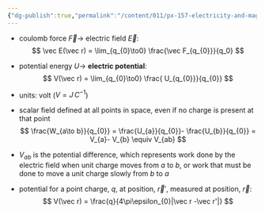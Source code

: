 ```yaml
---
{"dg-publish":true,"permalink":"/content/011/px-157-electricity-and-magnetism/px-157-b-electric-fields/ii-potentials/px-157-b7c-electric-potential/","noteIcon":"1","created":"2025-08-27T13:14:00.323+01:00","updated":"2024-11-26T20:08:25.000+00:00"}
---
```


- coulomb force $\vec F \to$ electric field $\vec E$:
$$
\vec E(\vec r) = \lim_{q_{0}\to0} \frac{\vec F_{q_{0}}}{q_0}
$$
- potential energy $U \to$ **electric potential**:
$$
V(\vec r) = \lim_{q_{0}\to0} \frac{ U_{q_{0}}}{q_{0}}
$$
- units: volt ($V = J\,C^{-1}$)

- scalar field defined at all points in space, even if no charge is present at that point
$$
\frac{W_{a\to b}}{q_{0}} = \frac{U_{a}}{q_{0}}- \frac{U_{b}}{q_{0}} = V_{a}- V_{b} \equiv V_{ab}
$$
- $V_{ab}$ is the potential difference, which represents work done by the electric field when unit charge moves from $a$ to $b$, or work that must be done to move a unit charge slowly from $b$ to $a$
- potential for a point charge, $q$, at position, $\vec r'$, measured at position, $\vec r$:
$$
V(\vec r) = \frac{q}{4\pi\epsilon_{0}|\vec r -\vec r'|}
$$
